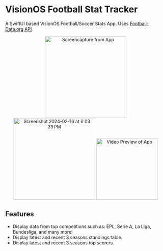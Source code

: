 # VisionOS Football Stat Tracker

A SwiftUI based VisionOS Football/Soccer Stats App.
Uses [Football-Data.org API](https://www.football-data.org)

<p align="center">
<img width="256" alt="Screencapture from App" src="https://github.com/kumarannathan/VisionOS-Football-Stats-Tracker/assets/98358804/961291b3-0731-49c5-a118-e08df2d98ca8">
<img width="256" alt="Screenshot 2024-02-16 at 6 03 39 PM" src="https://github.com/kumarannathan/VisionOS-Football-Stats-Tracker/assets/98358804/cb3066b6-8850-458c-91f8-4544f34fad07">
   <img height="192" alt="Video Preview of App" src="https://github.com/kumarannathan/VisionOS-Football-Stats-Tracker/assets/98358804/90781cb9-833a-4928-9330-b4f78c057f20">
</p>









## Features

- Display data from top competitions such as: EPL, Serie A, La Liga, Bundesliga, and many more!
- Display latest and recent 3 seasons standings table.
- Display latest and recent 3 seasons top scorers.


